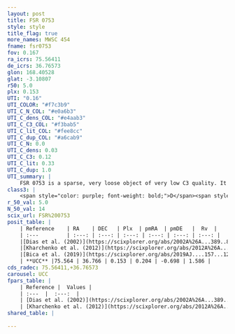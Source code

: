 ```yaml
---
layout: post
title: FSR 0753
style: style
title_flag: true
more_names: MWSC 454
fname: fsr0753
fov: 0.167
ra_icrs: 75.56411
de_icrs: 36.76573
glon: 168.40528
glat: -3.10807
r50: 5.0
plx: 0.153
UTI: "0.16"
UTI_COLOR: "#f7c3b9"
UTI_C_N_COL: "#e0a6b3"
UTI_C_dens_COL: "#e4aab3"
UTI_C_C3_COL: "#f3bab5"
UTI_C_lit_COL: "#fee8cc"
UTI_C_dup_COL: "#a6cab9"
UTI_C_N: 0.0
UTI_C_dens: 0.03
UTI_C_C3: 0.12
UTI_C_lit: 0.33
UTI_C_dup: 1.0
UTI_summary: |
    FSR 0753 is a sparse, very loose object of very low C3 quality. It is poorly studied in the literature, with no articles listed in the last 6 years.<br><br><span style="color: #99180f; font-weight: bold;">Warning: </span>contains less than 25 stars with <i>P>0.5</i> estimated.
class3: |
    <span style="color: purple; font-weight: bold;">D</span><span style="color: red; font-weight: bold;">C</span>
r_50_val: 5.0
N_50_val: 14
scix_url: FSR%200753
posit_table: |
    | Reference    | RA    | DEC   | Plx  | pmRA  | pmDE   |  Rv  |
    | :---         | :---: | :---: | :---: | :---: | :---: | :---: |
    |[Dias et al. (2002)](https://scixplorer.org/abs/2002A%26A...389..871D) | 75.558 | 36.79 | -- | 3.09 | -3.86 | -- |
    |[Kharchenko et al. (2012)](https://scixplorer.org/abs/2012A%26A...543A.156K) | 75.54 | 36.766 | -- | 3.09 | -3.86 | -- |
    |[Bica et al. (2019)](https://scixplorer.org/abs/2019AJ....157...12B) | 75.561 | 36.796 | -- | -- | -- | -- |
    | **UCC** |75.564 | 36.766 | 0.153 | 0.204 | -0.698 | 1.586 | 
cds_radec: 75.56411,+36.76573
carousel: UCC
fpars_table: |
    | Reference |  Values |
    | :---  |  :---:  |
    | [Dias et al. (2002)](https://scixplorer.org/abs/2002A%26A...389..871D) | `E(B-V)=1.099, Dist=3001.0, Age=8.3` |
    | [Kharchenko et al. (2012)](https://scixplorer.org/abs/2012A%26A...543A.156K) | `e_bv=1.099, distance=3001, log_age=8.3` |
shared_table: |
    
---
```

